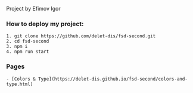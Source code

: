 
Project by Efimov Igor

### How to deploy my project:
    1. git clone https://github.com/delet-dis/fsd-second.git
    2. cd fsd-second
    3. npm i
    4. npm run start

### Pages
    - [Colors & Type](https://delet-dis.github.io/fsd-second/colors-and-type.html)